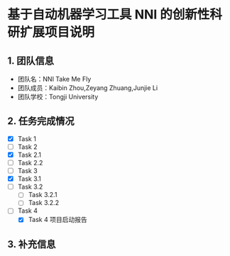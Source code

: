 # 基于自动机器学习工具 NNI 的创新性科研扩展项目说明

## 1. 团队信息

- 团队名：NNI Take Me Fly
- 团队成员：Kaibin Zhou,Zeyang Zhuang,Junjie Li
- 团队学校：Tongji University

## 2. 任务完成情况

* [x]  Task 1
* [ ]  Task 2
  * [x] Task 2.1
  * [ ] Task 2.2
* [ ]  Task 3
  * [x] Task 3.1
  * [ ] Task 3.2
    * [ ] Task 3.2.1
    * [ ] Task 3.2.2
* [ ] Task 4
  * [x]  Task 4 项目启动报告

## 3. 补充信息
